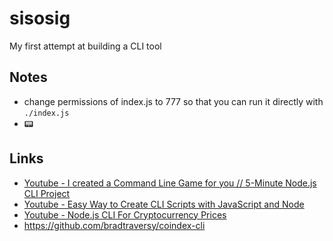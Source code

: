 # sisosig
My first attempt at building a CLI tool

## Notes
- change permissions of index.js to 777 so that you can run it directly with ```./index.js```
- 📟



## Links
- [Youtube - I created a Command Line Game for you // 5-Minute Node.js CLI Project](https://www.youtube.com/watch?v=_oHByo8tiEY)
- [Youtube - Easy Way to Create CLI Scripts with JavaScript and Node](https://www.youtube.com/watch?v=dfTpFFZwazI)
- [Youtube - Node.js CLI For Cryptocurrency Prices](https://www.youtube.com/watch?v=-6OAHsde15E)
- https://github.com/bradtraversy/coindex-cli
